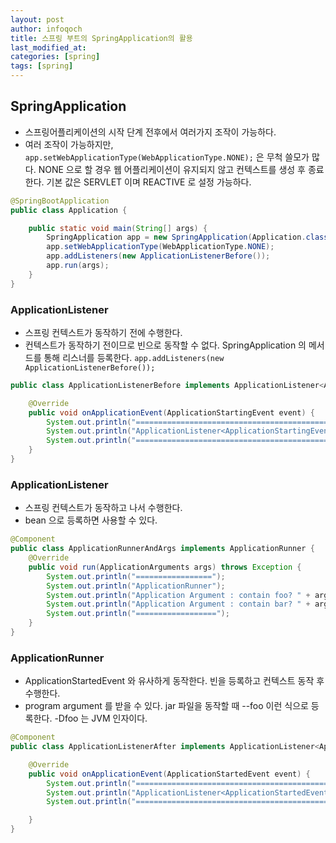 ```yaml
---
layout: post
author: infoqoch
title: 스프링 부트의 SpringApplication의 활용
last_modified_at: 
categories: [spring]
tags: [spring]
---
```


## SpringApplication
- 스프링어플리케이션의 시작 단계 전후에서 여러가지 조작이 가능하다.
- 여러 조작이 가능하지만, `app.setWebApplicationType(WebApplicationType.NONE);` 은 무척 쓸모가 많다. NONE 으로 할 경우 웹 어플리케이션이 유지되지 않고 컨텍스트를 생성 후 종료한다. 기본 값은 SERVLET 이며 REACTIVE 로 설정 가능하다. 

```java
@SpringBootApplication
public class Application {

	public static void main(String[] args) {
        SpringApplication app = new SpringApplication(Application.class);
        app.setWebApplicationType(WebApplicationType.NONE);
        app.addListeners(new ApplicationListenerBefore());
        app.run(args);
    }
}
```

### ApplicationListener<ApplicationStartingEvent> 
- 스프링 컨텍스트가 동작하기 전에 수행한다.
- 컨텍스트가 동작하기 전이므로 빈으로 동작할 수 없다. SpringApplication 의 메서드를 통해 리스너를 등록한다.  `app.addListeners(new ApplicationListenerBefore());`

```java
public class ApplicationListenerBefore implements ApplicationListener<ApplicationStartingEvent> {

    @Override
    public void onApplicationEvent(ApplicationStartingEvent event) {
        System.out.println("=============================================");
        System.out.println("ApplicationListener<ApplicationStartingEvent>");
        System.out.println("=============================================");
    }
}
```

### ApplicationListener<ApplicationStartedEvent>
- 스프링 컨텍스트가 동작하고 나서 수행한다.
- bean 으로 등록하면 사용할 수 있다.

```java
@Component
public class ApplicationRunnerAndArgs implements ApplicationRunner {
    @Override
    public void run(ApplicationArguments args) throws Exception {
        System.out.println("=================");
        System.out.println("ApplicationRunner");
        System.out.println("Application Argument : contain foo? " + args.containsOption("foo"));
        System.out.println("Application Argument : contain bar? " + args.containsOption("bar"));
        System.out.println("==================");
    }
}
```

### ApplicationRunner
- ApplicationStartedEvent 와 유사하게 동작한다. 빈을 등록하고 컨텍스트 동작 후 수행한다.
- program argument 를 받을 수 있다. jar 파일을 동작할 때 --foo 이런 식으로 등록한다. -Dfoo 는 JVM 인자이다. 

```java
@Component
public class ApplicationListenerAfter implements ApplicationListener<ApplicationStartedEvent> {

    @Override
    public void onApplicationEvent(ApplicationStartedEvent event) {
        System.out.println("============================================");
        System.out.println("ApplicationListener<ApplicationStartedEvent>");
        System.out.println("============================================");

    }
}
```